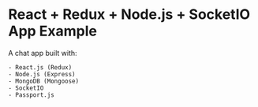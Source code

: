 # React + Redux + Node.js + SocketIO App Example

A chat app built with:

	- React.js (Redux)
	- Node.js (Express)
	- MongoDB (Mongoose)
	- SocketIO
	- Passport.js
